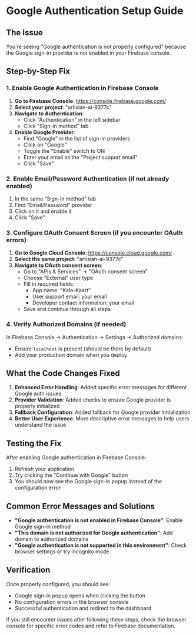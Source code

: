 # Google Authentication Setup Guide

## The Issue
You're seeing "Google authentication is not properly configured" because the Google sign-in provider is not enabled in your Firebase console.

## Step-by-Step Fix

### 1. Enable Google Authentication in Firebase Console

1. **Go to Firebase Console**: https://console.firebase.google.com/
2. **Select your project**: "artisian-ai-9377c"
3. **Navigate to Authentication**:
   - Click "Authentication" in the left sidebar
   - Click "Sign-in method" tab
4. **Enable Google Provider**:
   - Find "Google" in the list of sign-in providers
   - Click on "Google"
   - Toggle the "Enable" switch to ON
   - Enter your email as the "Project support email"
   - Click "Save"

### 2. Enable Email/Password Authentication (if not already enabled)

1. In the same "Sign-in method" tab
2. Find "Email/Password" provider
3. Click on it and enable it
4. Click "Save"

### 3. Configure OAuth Consent Screen (if you encounter OAuth errors)

1. **Go to Google Cloud Console**: https://console.cloud.google.com/
2. **Select the same project**: "artisian-ai-9377c"
3. **Navigate to OAuth consent screen**:
   - Go to "APIs & Services" → "OAuth consent screen"
   - Choose "External" user type
   - Fill in required fields:
     - App name: "Kala-Kaart"
     - User support email: your email
     - Developer contact information: your email
   - Save and continue through all steps

### 4. Verify Authorized Domains (if needed)

In Firebase Console → Authentication → Settings → Authorized domains:
- Ensure `localhost` is present (should be there by default)
- Add your production domain when you deploy

## What the Code Changes Fixed

1. **Enhanced Error Handling**: Added specific error messages for different Google auth issues
2. **Provider Validation**: Added checks to ensure Google provider is properly initialized
3. **Fallback Configuration**: Added fallback for Google provider initialization
4. **Better User Experience**: More descriptive error messages to help users understand the issue

## Testing the Fix

After enabling Google authentication in Firebase Console:

1. Refresh your application
2. Try clicking the "Continue with Google" button
3. You should now see the Google sign-in popup instead of the configuration error

## Common Error Messages and Solutions

- **"Google authentication is not enabled in Firebase Console"**: Enable Google sign-in method
- **"This domain is not authorized for Google authentication"**: Add domain to authorized domains
- **"Google authentication is not supported in this environment"**: Check browser settings or try incognito mode

## Verification

Once properly configured, you should see:
- Google sign-in popup opens when clicking the button
- No configuration errors in the browser console
- Successful authentication and redirect to the dashboard

If you still encounter issues after following these steps, check the browser console for specific error codes and refer to Firebase documentation.